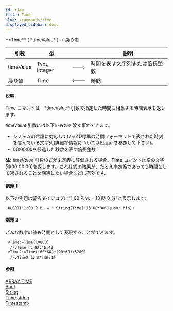 ```yaml
---
id: time
title: Time
slug: /commands/time
displayed_sidebar: docs
---
```


<!--REF #_command_.Time.Syntax-->**Time** ( *timeValue* ) -> 戻り値<!-- END REF-->
<!--REF #_command_.Time.Params-->
| 引数 | 型 |  | 説明 |
| --- | --- | --- | --- |
| timeValue | Text, Integer | &#x1F852; | 時間を表す文字列または倍長整数 |
| 戻り値 | Time | &#x1F850; | 時間 |

<!-- END REF-->

#### 説明 

<!--REF #_command_.Time.Summary-->Time コマンドは、*timeValue* 引数で指定した時間に相当する時間表示を返します。<!-- END REF--> 

*timeValue* 引数には以下のものを渡す事ができます。

* システムの言語に対応している4D標準の時間フォーマットで表された時刻を含んでいる文字列(詳細な情報については[String](string.md) を参照して下さい)。
* 00:00:00を経過した秒数を表す倍長整数

**注:** *timeValue* 引数の式が未定義に評価される場合、**Time** コマンドは空の文字列(00:00:00)を返します。これは式の結果が、たとえ未定義であっても時間として返されることを期待したい場合などに有効です。

#### 例題 1 

以下の例題は警告ダイアログに“1:00 P.M. = 13 時 0 分”と表示します:

```4d
 ALERT("1:00 P.M. = "+String(Time("13:00:00");Hour Min))
```

#### 例題 2 

どんな数字の値も時間として表現することができます。

```4d
 vTime:=Time(10000)
  //vTime は 02:46:40
 vTime2:=Time((60*60)+(20*60)+5200)
  //vTime2 は 02:46:40
```

#### 参照 

[ARRAY TIME](array-time.md)  
[Bool](bool.md)  
[String](string.md)  
[Time string](time-string.md)  
[Timestamp](timestamp.md)  